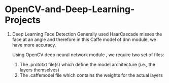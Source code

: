 # OpenCV-and-Deep-Learning-Projects


1. Deep Learning Face Detection
    Generally used HaarCascade misses the face at an angle and therefore in this Caffe model of dnn module, we have more accuracy.
    
    Using OpenCV deep neural network module , we require two set of files:
    1. The .prototxt file(s) which define the model architecture (i.e., the layers themselves)
    2. The .caffemodel file which contains the weights for the actual layers
    
